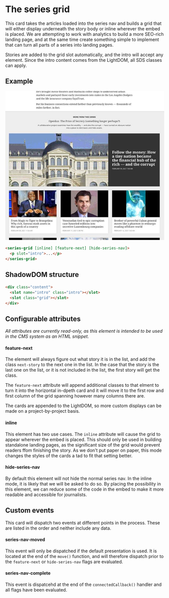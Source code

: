 # The series grid

This card takes the articles loaded into the series nav and builds a grid that will either display underneath the story body or inline wherever the embed is placed. We are attempting to work with analytics to build a more SEO-rich landing page, and at the same time create something simple to implement that can turn all parts of a series into landing pages.

Stories are added to the grid slot automatically, and the intro will accept any element. Since the intro content comes from the LightDOM, all SDS classes can apply.

## Example

![Series grid mock](screenshot.jpg)

```html
<series-grid [inline] [feature-next] [hide-series-nav]>
  <p slot="intro">...</p>
</series-grid>
```

## ShadowDOM structure

```html
<div class="content">
  <slot name="intro" class="intro"></slot>
  <slot class="grid"></slot>
</div>
```

## Configurable attributes

*All attributes are currently read-only, as this element is intended to be used in the CMS system as an HTML snippet.*

#### feature-next

The element will always figure out what story it is in the list, and add the class `next-story` to the next one in the list. In the case that the story is the last one on the list, or it is not included in the list, the first story will get the class. 

The `feature-next` attribute will append additional classes to that elment to turn it into the horizontal in-dpeth card and it will move it to the first row and first column of the grid spanning however many columns there are.

The cards are appended to the LightDOM, so more custom displays can be made on a project-by-project basis.

#### inline

This element has two use cases. The `inline` attribute will cause the grid to appear wherever the embed is placed. This should only be used in building standalone landing pages, as the significant size of the grid would prevent readers ffom finishing the story. As we don't put paper on paper, this mode changes the styles of the cards a tad to fit that setting better.

#### hide-series-nav

By default this element will not hide the normal series nav. In the inline mode, it is likely that we will be asked to do so. By placing the possibility in this element, we can reduce some of the code in the embed to make it more readable and accessible for journalists.

## Custom events

This card will dispatch two events at different points in the process. These are listed in the order and neither include any data.

#### series-nav-moved

This event will only be dispatched if the default presentation is used. It is located at the end of the `move()` function, and will therefore dispatch prior to the `feature-next` or `hide-series-nav` flags are evaluated.

#### series-nav-complete

This event is dispatcehd at the end of the `connectedCallback()` handler and all flags have been evaluated.
